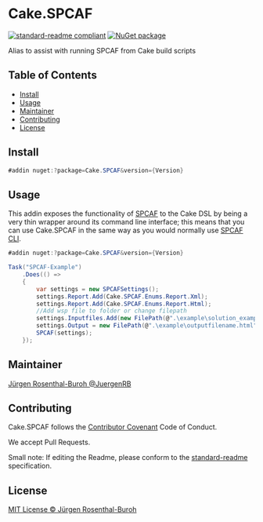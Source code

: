 # Cake.SPCAF

[![standard-readme compliant][]][standard-readme]
[![NuGet package][nugetimage]][nuget]

Alias to assist with running SPCAF from Cake build scripts

## Table of Contents

- [Install](#install)
- [Usage](#usage)
- [Maintainer](#maintainer)
- [Contributing](#contributing)
- [License](#license)

## Install

```cs
#addin nuget:?package=Cake.SPCAF&version={Version}
```

## Usage

This addin exposes the functionality of [SPCAF] to the Cake DSL by being a very thin wrapper around its command line interface; this means that you can use Cake.SPCAF in the same way as you would normally use [SPCAF CLI].

```cs
#addin nuget:?package=Cake.SPCAF&version={Version}

Task("SPCAF-Example")
    .Does(() =>
    {
        var settings = new SPCAFSettings();
        settings.Report.Add(Cake.SPCAF.Enums.Report.Xml);
        settings.Report.Add(Cake.SPCAF.Enums.Report.Html);
        //Add wsp file to folder or change filepath
        settings.Inputfiles.Add(new FilePath(@".\example\solution_example.wsp"));
        settings.Output = new FilePath(@".\example\outputfilename.html");
        SPCAF(settings);
    });
```

## Maintainer

[Jürgen Rosenthal-Buroh @JuergenRB][maintainer]

## Contributing

Cake.SPCAF follows the [Contributor Covenant][contrib-covenant] Code of Conduct.

We accept Pull Requests.

Small note: If editing the Readme, please conform to the [standard-readme][] specification.

## License

[MIT License © Jürgen Rosenthal-Buroh][license]

[SPCAF]:https://rencore.com/products/code/
[SPCAF CLI]:https://go.rencore.com/support/how-to-run-spcaf-from-command-line
[contrib-covenant]: https://www.contributor-covenant.org/version/1/4/code-of-conduct
[maintainer]: https://github.com/JuergenRB
[nuget]: https://nuget.org/packages/Cake.SPCAF
[nugetimage]: https://img.shields.io/nuget/v/Cake.SPCAF.svg?logo=nuget&style=flat-square
[license]: LICENSE.txt
[standard-readme]: https://github.com/RichardLitt/standard-readme
[standard-readme compliant]: https://img.shields.io/badge/readme%20style-standard-brightgreen.svg?style=flat-square
